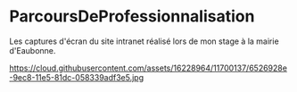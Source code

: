 # ParcoursDeProfessionnalisation
Les captures d'écran du site intranet réalisé lors de mon stage à la mairie d'Eaubonne.

https://cloud.githubusercontent.com/assets/16228964/11700137/6526928e-9ec8-11e5-81dc-058339adf3e5.jpg
